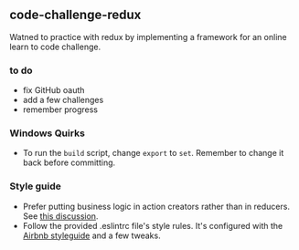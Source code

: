 ## code-challenge-redux

Watned to practice with redux by implementing a framework for an online learn to code challenge.

### to do
- fix GitHub oauth
- add a few challenges
- remember progress

### Windows Quirks
- To run the `build` script, change `export` to `set`. Remember to change it back before committing.

### Style guide
- Prefer putting business logic in action creators rather than in reducers. See [this discussion](https://github.com/reactjs/redux/issues/1171).
- Follow the provided .eslintrc file's style rules. It's configured with the [Airbnb styleguide](https://github.com/airbnb/javascript) and a few tweaks.
